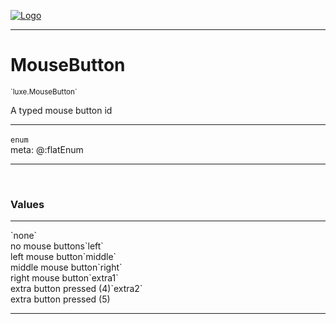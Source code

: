 
[![Logo](../../images/logo.png)](../../api/index.html)

---



<h1>MouseButton</h1>
<small>`luxe.MouseButton`</small>

A typed mouse button id

---

`enum`
<span class="meta">
<br/>meta: @:flatEnum
</span>


---


&nbsp;
&nbsp;




<h3>Values</h3> <hr/><span class="member signature apipage">`none`<br/> </span>
        <span class="small_desc_flat">no mouse buttons</span><span class="member signature apipage">`left`<br/> </span>
        <span class="small_desc_flat">left mouse button</span><span class="member signature apipage">`middle`<br/> </span>
        <span class="small_desc_flat">middle mouse button</span><span class="member signature apipage">`right`<br/> </span>
        <span class="small_desc_flat">right mouse button</span><span class="member signature apipage">`extra1`<br/> </span>
        <span class="small_desc_flat">extra button pressed (4)</span><span class="member signature apipage">`extra2`<br/> </span>
        <span class="small_desc_flat">extra button pressed (5)</span>








---

&nbsp;
&nbsp;
&nbsp;
&nbsp;
